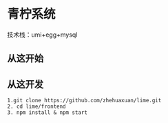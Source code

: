 # 青柠系统
技术栈：umi+egg+mysql
## 从这开始

## 从这开发
```
1.git clone https://github.com/zhehuaxuan/lime.git
2. cd lime/frontend
3. npm install & npm start 
```